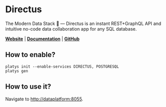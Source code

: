 # Directus

The Modern Data Stack 🐰 — Directus is an instant REST+GraphQL API and intuitive no-code data collaboration app for any SQL database. 

**[Website](https://directus.io/)** | **[Documentation](https://docs.directus.io/getting-started/introduction.html)** | **[GitHub](https://github.com/directus/directus)**

## How to enable?

```
platys init --enable-services DIRECTUS, POSTGRESQL
platys gen
```

## How to use it?

Navigate to <http://dataplatform:8055>.